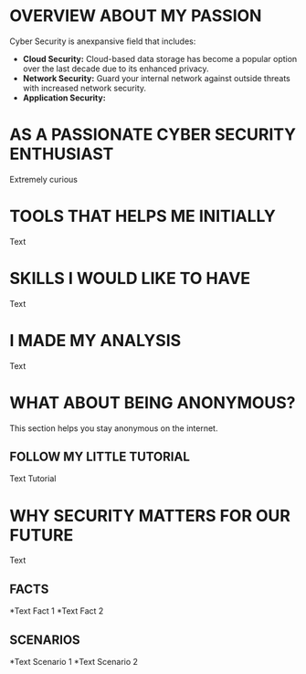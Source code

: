 # OVERVIEW ABOUT MY PASSION

Cyber Security is anexpansive field that includes:
- **Cloud Security:** Cloud-based data storage has become a popular option over the last decade due to its enhanced privacy.
- **Network Security:** Guard your internal network against outside threats with increased network security. 
- **Application Security:** 

# AS A PASSIONATE CYBER SECURITY ENTHUSIAST

Extremely curious 

# TOOLS THAT HELPS ME INITIALLY

Text

# SKILLS I WOULD LIKE TO HAVE

Text

# I MADE MY ANALYSIS

Text

# WHAT ABOUT BEING ANONYMOUS?

This section helps you stay anonymous on the internet.

## FOLLOW MY LITTLE TUTORIAL

Text Tutorial

# WHY SECURITY MATTERS FOR OUR FUTURE

Text

## FACTS

*Text Fact 1
*Text Fact 2

## SCENARIOS

*Text Scenario 1
*Text Scenario 2
